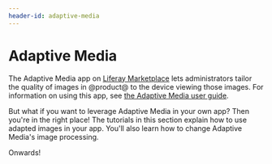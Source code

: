 ```yaml
---
header-id: adaptive-media
---
```


# Adaptive Media

The Adaptive Media app on 
[Liferay Marketplace](https://web.liferay.com/marketplace) 
lets administrators tailor the quality of images in @product@ to the device 
viewing those images. For information on using this app, see 
[the Adaptive Media user guide](/docs/7-0/user/-/knowledge_base/u/adapting-your-media-across-multiple-devices). 

But what if you want to leverage Adaptive Media in your own app? Then you're in 
the right place! The tutorials in this section explain how to use adapted images 
in your app. You'll also learn how to change Adaptive Media's image processing. 

Onwards! 
